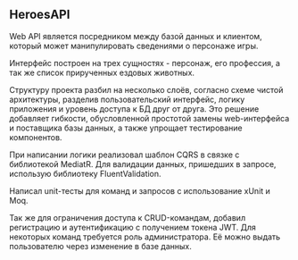 <h2>HeroesAPI</h2>
  <p>Web API  является посредником между базой данных и клиентом, который может манипулировать сведениями о персонаже игры. </p>
  <p>Интерфейс построен на трех сущностях - персонаж, его профессия, а так же список прирученных ездовых животных.</p>
  <p>Структуру проекта разбил на несколько слоёв, согласно схеме чистой архитектуры, разделив пользовательский интерфейс, логику приложения и уровень доступа к БД друг от друга. Это решение добавляет гибкости, обусловленной простотой замены web-интерфейса и поставщика базы данных, а также упрощает тестирование компонентов.</p>
  <p>При написании логики реализовал шаблон CQRS в связке с библиотекой MediatR. Для валидации данных, пришедших в запросе, использую библиотеку FluentValidation.</p>
  <p>Написал unit-тесты для команд и запросов с использование xUnit и Moq.</p>
  <p>Так же для ограничения доступа к CRUD-командам, добавил регистрацию и аутентификацию с получением токена JWT. Для некоторых команд требуется роль администратора. Её можно выдать пользователю через изменение в базе данных.</p> 
